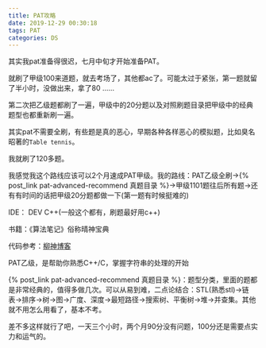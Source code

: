 ```yaml
---
title: PAT攻略
date: 2019-12-29 00:30:18
tags: PAT
categories: DS
---
```



其实我pat准备得很迟，七月中旬才开始准备PAT。

就刷了甲级100来道题，就去考场了，其他都ac了。可能太过于紧张，第一题就留了半小时，没做出来，拿了80 ...... 

第二次把乙级题都刷了一遍，甲级中的20分题以及对照刷题目录把甲级中的经典题型也都重新刷一遍。

其实pat不需要全刷，有些题是真的恶心，早期各种各样恶心的模拟题，比如臭名昭著的`Table tennis`。

我就刷了120多题。
<!-- more -->
我感觉我这个路线应该可以2个月速成PAT甲级。我的路线：PAT乙级全刷->{% post_link pat-advanced-recommend 真题目录 %}->甲级1101题往后所有题->还有有时间的话把甲级20分题都做一下(第一题有时候挺难的)

IDE： DEV C++(一般这个都有，刷题最好用c++)

书籍：《算法笔记》俗称晴神宝典

代码参考：[柳神博客](https://www.liuchuo.net/)


PAT乙级，是帮助你熟悉C++/C，掌握字符串的处理的开始



{% post_link pat-advanced-recommend 真题目录 %}：题型分类，里面的题都是非常经典的，值得多做几次。可以从易到难，二点论结合：STL(熟悉stl)->链表->排序->树->图->广度、深度->最短路径->搜索树、平衡树->堆->并查集。其他就不用怎么用看了，基本不考。


差不多这样就行了吧，一天三个小时，两个月90分没有问题，100分还是需要点实力和运气的。

